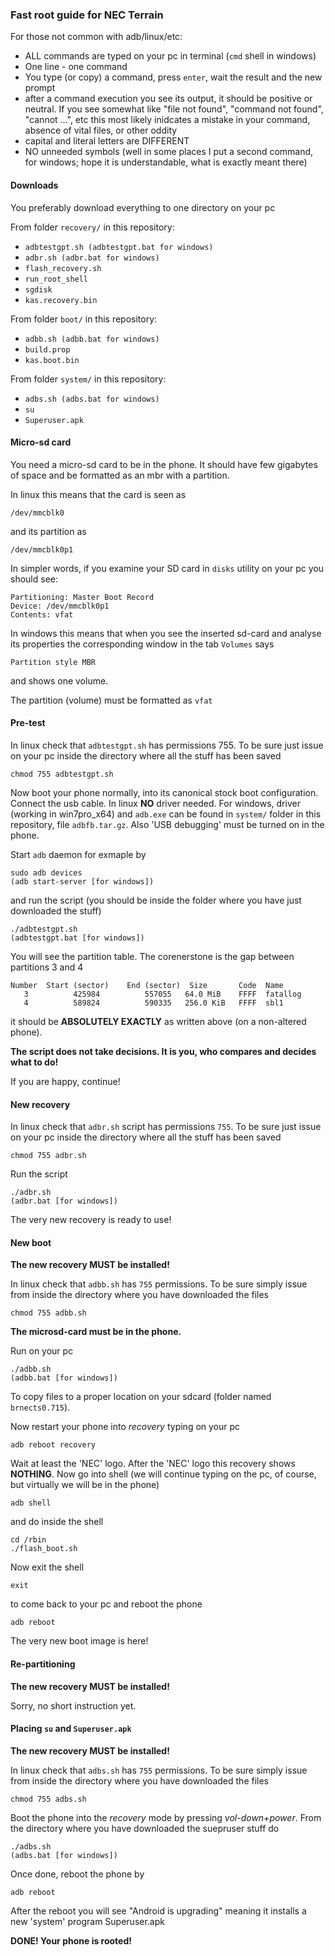 ### Fast root guide for NEC Terrain

For those not common with adb/linux/etc:
* ALL commands are typed on your pc in terminal (`cmd` shell in windows)
* One line - one command
* You type (or copy) a command, press `enter`, wait the result and the new prompt
* after a command execution you see its output, it should be positive or neutral. If you see somewhat like "file not found", "command not found", "cannot ...", etc this most likely inidcates a mistake in your command, absence of vital files, or other oddity
* capital and literal letters are DIFFERENT
* NO unneeded symbols (well in some places I put a second command, for windows; hope it is understandable, what is exactly meant there)

#### Downloads

You preferably download everything to one directory on your pc

From folder `recovery/` in this repository:
* `adbtestgpt.sh (adbtestgpt.bat for windows)`
* `adbr.sh (adbr.bat for windows)`
* `flash_recovery.sh`
* `run_root_shell`
* `sgdisk`
* `kas.recovery.bin`

From folder `boot/` in this repository:

* `adbb.sh (adbb.bat for windows)`
* `build.prop`
* `kas.boot.bin`

From folder `system/` in this repository:

* `adbs.sh (adbs.bat for windows)`
* `su`
* `Superuser.apk`

#### Micro-sd card

You need a micro-sd card to be in the phone. It should have few gigabytes of space and be formatted as an mbr with a partition.

In linux this means that the card is seen as
```
/dev/mmcblk0
```
and its partition as
```
/dev/mmcblk0p1
```
In simpler words, if you examine your SD card in `disks` utility on your pc you should see:
```
Partitioning: Master Boot Record
Device: /dev/mmcblk0p1
Contents: vfat
```

In windows this means that when you see the inserted sd-card and analyse its properties the corresponding window in the tab `Volumes` says
```
Partition style MBR
```
and shows one volume.

The partition (volume) must be formatted as `vfat`

#### Pre-test

In linux check that `adbtestgpt.sh` has permissions 755. To be sure just issue on your pc inside the directory
where all the stuff has been saved
```
chmod 755 adbtestgpt.sh
```
Now boot your phone normally, into its canonical stock boot configuration. Connect the usb cable. In linux **NO** driver needed. For windows, driver (working in win7pro_x64) and `adb.exe` can be found in `system/` folder in this repository, file `adbfb.tar.gz`.
Also 'USB debugging' must be turned on in the phone.

Start `adb` daemon for exmaple by
```
sudo adb devices
(adb start-server [for windows])
```
and run the script (you should be inside the folder where you have just downloaded the stuff)
```
./adbtestgpt.sh
(adbtestgpt.bat [for windows])
```
You will see the partition table. The corenerstone is the gap between partitions 3 and 4
```
Number  Start (sector)    End (sector)  Size       Code  Name
   3          425984          557055   64.0 MiB    FFFF  fatallog
   4          589824          590335   256.0 KiB   FFFF  sbl1
```
it should be **ABSOLUTELY EXACTLY** as written above (on a non-altered phone).

**The script does not take decisions. It is you, who compares and decides what to do!**

If you are happy, continue!

#### New recovery

In linux check that `adbr.sh` script has permissions `755`. To be sure just issue on your pc inside the directory where all the stuff has been saved
```
chmod 755 adbr.sh
```
Run the script
```
./adbr.sh
(adbr.bat [for windows])
```
The very new recovery is ready to use!

#### New boot

**The new recovery MUST be installed!**

In linux check that `adbb.sh` has `755` permissions. To be sure simply issue from inside the directory where you have downloaded the files
```
chmod 755 adbb.sh
```
**The microsd-card must be __in__ the phone.**

Run on your pc
```
./adbb.sh
(adbb.bat [for windows])
```
To copy files to a proper location on your sdcard (folder named `brnects0.715`).

Now restart your phone into *recovery* typing on your pc
```
adb reboot recovery
```
Wait at least the 'NEC' logo. After the 'NEC' logo this recovery shows **NOTHING**. Now go into shell (we will continue typing on the pc, of course, but virtually we will be in the phone)
```
adb shell
```
and do inside the shell
```
cd /rbin
./flash_boot.sh
```
Now exit the shell
```
exit
```
to come back to your pc and reboot the phone
```
adb reboot
```
The very new boot image is here!

#### Re-partitioning

**The new recovery MUST be installed!**

Sorry, no short instruction yet.

#### Placing `su` and `Superuser.apk`

**The new recovery MUST be installed!**

In linux check that `adbs.sh` has `755` permissions. To be sure simply issue from inside the directory where you have downloaded the files
```
chmod 755 adbs.sh
```

Boot the phone into the *recovery* mode by pressing *vol-down+power*. From the directory where you have downloaded the suepruser stuff do
```
./adbs.sh
(adbs.bat [for windows])
```
Once done, reboot the phone by
```
adb reboot
```
After the reboot you will see "Android is upgrading" meaning it installs a new 'system' program Superuser.apk

**DONE! Your phone is rooted!**
